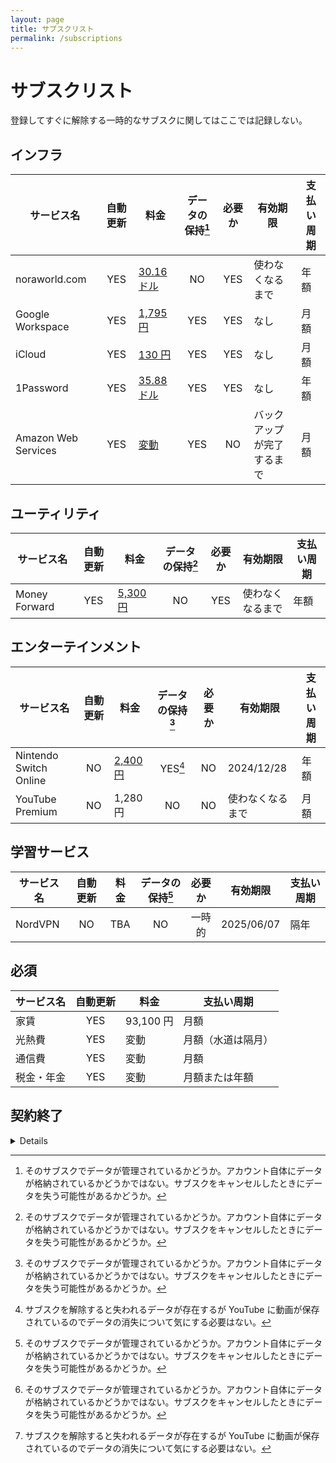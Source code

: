 ```yaml
---
layout: page
title: サブスクリスト
permalink: /subscriptions
---
```


# サブスクリスト
登録してすぐに解除する一時的なサブスクに関してはここでは記録しない。



## インフラ

| サービス名 | 自動更新 | 料金 | データの保持[^data] | 必要か | 有効期限 | 支払い周期 |
| --- | :---: | --- | :---: | :---: | --- | --- |
| noraworld.com | YES | [30.16 ドル](https://dcc.godaddy.com/control/noraworld.com/settings) | NO | YES | 使わなくなるまで | 年額 |
| Google Workspace | YES | [1,795 円](https://www.g-workspace.jp/price/) | YES | YES | なし | 月額 |
| iCloud | YES | [130 円](https://support.apple.com/ja-jp/HT201238) | YES | YES | なし | 月額 |
| 1Password | YES | [35.88 ドル](https://1password.com/sign-up/) | YES | YES | なし | 年額 |
| Amazon Web Services | YES | [変動](https://us-east-1.console.aws.amazon.com/billing/home?region=us-east-1#/) | YES | NO | バックアップが完了するまで | 月額 |



## ユーティリティ

| サービス名 | 自動更新 | 料金 | データの保持[^data] | 必要か | 有効期限 | 支払い周期 |
| --- | :---: | --- | :---: | :---: | --- | --- |
| Money Forward | YES | [5,300 円](https://support.me.moneyforward.com/hc/ja/articles/4409828451993-%E3%83%97%E3%83%AC%E3%83%9F%E3%82%A2%E3%83%A0%E3%82%B5%E3%83%BC%E3%83%93%E3%82%B9%E3%81%AE%E6%96%99%E9%87%91%E3%81%AB%E3%81%A4%E3%81%84%E3%81%A6%E6%95%99%E3%81%88%E3%81%A6%E3%81%8F%E3%81%A0%E3%81%95%E3%81%84) | NO | YES | 使わなくなるまで | 年額 |



## エンターテインメント

| サービス名 | 自動更新 | 料金 | データの保持[^data] | 必要か | 有効期限 | 支払い周期 |
| --- | :---: | --- | :---: | :---: | --- | --- |
| Nintendo Switch Online | NO | [2,400 円](https://www.nintendo.co.jp/hardware/switch/onlineservice/pricing/index.html) | YES[^do_not_care] | NO | 2024/12/28 | 年額 |
| YouTube Premium | NO | 1,280 円 | NO | NO | 使わなくなるまで | 月額 |



## 学習サービス

| サービス名 | 自動更新 | 料金 | データの保持[^data] | 必要か | 有効期限 | 支払い周期 |
| --- | :---: | --- | :---: | :---: | --- | --- |
| NordVPN | NO | TBA | NO | 一時的 | 2025/06/07 | 隔年 |



## 必須

| サービス名 | 自動更新 | 料金 | 支払い周期 |
| --- | :---: | --- | --- |
| 家賃 | YES | 93,100 円 | 月額 |
| 光熱費 | YES | 変動 | 月額（水道は隔月） |
| 通信費 | YES | 変動 | 月額 |
| 税金・年金 | YES | 変動 | 月額または年額 |



## 契約終了
<details>

| サービス名 | 自動更新 | 料金 | データの保持[^data] | 必要か | 有効期限 | 支払い周期 |
| --- | :---: | --- | :---: | :---: | --- | --- |
| Zenhub | NO | [12.50 ドル](https://www.zenhub.com/pricing) | 部分的 | NO | 2024/04/07 | 月額 |
| Amazon Prime | NO | [600 円](https://www.amazon.co.jp/gp/primecentral) | NO | NO | 2024/03/31 | 月額 |
| Kindle Unlimited | NO | [980 円](https://www.amazon.co.jp/yourmembershipsandsubscriptions) | NO | NO | 2024/04/25 | 月額 |
| Netflix | NO | [790 円](https://help.netflix.com/en/node/24926) | NO | NO | 2023/09/28 | 月額 |
| d アニメストア | NO | 550 円 | NO | NO | 2023/07/29 | 月額 |
| Language Reactor | NO | 853 円 | NO | NO | 2023/07/11 | 月額 |
| PolyGit | NO | 1,300 円 | NO | NO | 2023/06/13 | 年額 |
| HiNative | NO | 1,200 円 | NO | NO | 2022/09/03 | 月額 |
| NordVPN | NO | 1,510 円 | NO | NO | 2022/08/27 | 月額 |
| YouTube Premium | NO | 1,180 円 | NO | NO | 2022/08/09 | 月額 |
| D ラボ | NO | 1,320 円 | NO | NO | 2022/08/01 | 月額 |
| ELSA Speak | NO | 3,600 円 | NO | NO | 2022/06/18 | 年額 |
| PlayStation Plus | NO | 5,143 円 | YES[^do_not_care] | NO | 2022/03/27 | 年額 |
</details>



[^data]: そのサブスクでデータが管理されているかどうか。アカウント自体にデータが格納されているかどうかではない。サブスクをキャンセルしたときにデータを失う可能性があるかどうか。

[^do_not_care]: サブスクを解除すると失われるデータが存在するが YouTube に動画が保存されているのでデータの消失について気にする必要はない。
